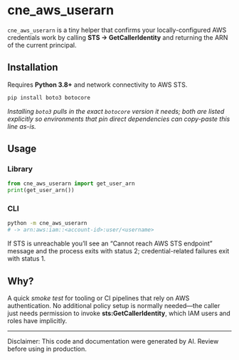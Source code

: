 # cne_aws_userarn

`cne_aws_userarn` is a tiny helper that confirms your locally-configured AWS credentials work by calling **STS → GetCallerIdentity** and returning the ARN of the current principal.

## Installation

Requires **Python 3.8+** and network connectivity to AWS STS.

```bash
pip install boto3 botocore
```

*Installing `boto3` pulls in the exact `botocore` version it needs; both are listed explicitly so environments that pin direct dependencies can copy-paste this line as-is.*

## Usage

### Library

```python
from cne_aws_userarn import get_user_arn
print(get_user_arn())
```

### CLI

```bash
python -m cne_aws_userarn
# -> arn:aws:iam::<account-id>:user/<username>
```

If STS is unreachable you’ll see an “Cannot reach AWS STS endpoint” message and the
process exits with status 2; credential-related failures exit with status 1.

## Why?

A quick *smoke test* for tooling or CI pipelines that rely on AWS authentication.
No additional policy setup is normally needed—the caller just needs permission to
invoke **sts:GetCallerIdentity**, which IAM users and roles have implicitly.

---

Disclaimer: This code and documentation were generated by AI. Review before using in production.
